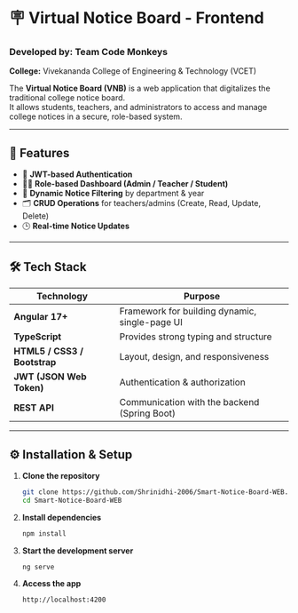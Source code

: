 # 🪧 Virtual Notice Board - Frontend

### Developed by: Team Code Monkeys  
**College:** Vivekananda College of Engineering & Technology (VCET)

The **Virtual Notice Board (VNB)** is a web application that digitalizes the traditional college notice board.  
It allows students, teachers, and administrators to access and manage college notices in a secure, role-based system.

---

## 🚀 Features

- 🔐 **JWT-based Authentication**
- 🧑‍🎓 **Role-based Dashboard (Admin / Teacher / Student)**
- 📜 **Dynamic Notice Filtering** by department & year
- 🗂️ **CRUD Operations** for teachers/admins (Create, Read, Update, Delete)
- 🕒 **Real-time Notice Updates**

---

## 🛠️ Tech Stack

| Technology | Purpose |
|-------------|----------|
| **Angular 17+** | Framework for building dynamic, single-page UI |
| **TypeScript** | Provides strong typing and structure |
| **HTML5 / CSS3 / Bootstrap** | Layout, design, and responsiveness |
| **JWT (JSON Web Token)** | Authentication & authorization |
| **REST API** | Communication with the backend (Spring Boot) |

---

## ⚙️ Installation & Setup

1. **Clone the repository**
   ```bash
   git clone https://github.com/Shrinidhi-2006/Smart-Notice-Board-WEB.git
   cd Smart-Notice-Board-WEB

2. **Install dependencies**
   ```bash
   npm install

3. **Start the development server**
   ```bash
   ng serve

4. **Access the app**
   ```bash
   http://localhost:4200

